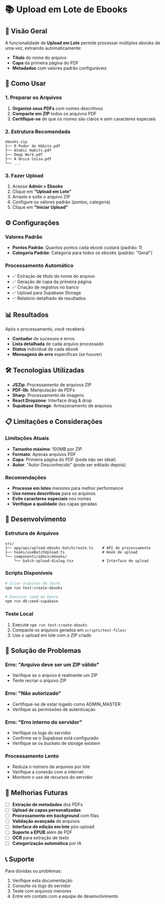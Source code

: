 # 📚 Upload em Lote de Ebooks

## 🎯 Visão Geral

A funcionalidade de **Upload em Lote** permite processar múltiplos ebooks de uma vez, extraindo automaticamente:

- **Título** do nome do arquivo
- **Capa** da primeira página do PDF
- **Metadados** com valores padrão configuráveis

## 🚀 Como Usar

### 1. Preparar os Arquivos

1. **Organize seus PDFs** com nomes descritivos
2. **Compacte em ZIP** todos os arquivos PDF
3. **Certifique-se** de que os nomes são claros e sem caracteres especiais

### 2. Estrutura Recomendada

```
ebooks.zip
├── O Poder do Hábito.pdf
├── Atomic Habits.pdf
├── Deep Work.pdf
├── A Única Coisa.pdf
└── ...
```

### 3. Fazer Upload

1. Acesse **Admin > Ebooks**
2. Clique em **"Upload em Lote"**
3. Arraste e solte o arquivo ZIP
4. Configure os valores padrão (pontos, categoria)
5. Clique em **"Iniciar Upload"**

## ⚙️ Configurações

### Valores Padrão

- **Pontos Padrão**: Quantos pontos cada ebook custará (padrão: 1)
- **Categoria Padrão**: Categoria para todos os ebooks (padrão: "Geral")

### Processamento Automático

- ✅ Extração de título do nome do arquivo
- ✅ Geração de capa da primeira página
- ✅ Criação de registros no banco
- ✅ Upload para Supabase Storage
- ✅ Relatório detalhado de resultados

## 📊 Resultados

Após o processamento, você receberá:

- **Contador** de sucessos e erros
- **Lista detalhada** de cada arquivo processado
- **Status** individual de cada ebook
- **Mensagens de erro** específicas (se houver)

## 🛠️ Tecnologias Utilizadas

- **JSZip**: Processamento de arquivos ZIP
- **PDF-lib**: Manipulação de PDFs
- **Sharp**: Processamento de imagens
- **React Dropzone**: Interface drag & drop
- **Supabase Storage**: Armazenamento de arquivos

## 📋 Limitações e Considerações

### Limitações Atuais

- **Tamanho máximo**: 100MB por ZIP
- **Formato**: Apenas arquivos PDF
- **Capa**: Primeira página do PDF (pode não ser ideal)
- **Autor**: "Autor Desconhecido" (pode ser editado depois)

### Recomendações

- **Processe em lotes** menores para melhor performance
- **Use nomes descritivos** para os arquivos
- **Evite caracteres especiais** nos nomes
- **Verifique a qualidade** das capas geradas

## 🔧 Desenvolvimento

### Estrutura de Arquivos

```
src/
├── app/api/upload-ebooks-batch/route.ts    # API de processamento
├── hooks/useBatchUpload.ts                 # Hook de upload
└── components/admin/ebooks/
    └── batch-upload-dialog.tsx             # Interface de upload
```

### Scripts Disponíveis

```bash
# Criar arquivos de teste
npm run test:create-ebooks

# Executar seed do banco
npm run db:seed-supabase
```

### Teste Local

1. Execute `npm run test:create-ebooks`
2. Compacte os arquivos gerados em `scripts/test-files/`
3. Use o upload em lote com o ZIP criado

## 🐛 Solução de Problemas

### Erro: "Arquivo deve ser um ZIP válido"

- Verifique se o arquivo é realmente um ZIP
- Tente recriar o arquivo ZIP

### Erro: "Não autorizado"

- Certifique-se de estar logado como ADMIN_MASTER
- Verifique as permissões de autenticação

### Erro: "Erro interno do servidor"

- Verifique os logs do servidor
- Confirme se o Supabase está configurado
- Verifique se os buckets de storage existem

### Processamento Lento

- Reduza o número de arquivos por lote
- Verifique a conexão com a internet
- Monitore o uso de recursos do servidor

## 🔮 Melhorias Futuras

- [ ] **Extração de metadados** dos PDFs
- [ ] **Upload de capas personalizadas**
- [ ] **Processamento em background** com filas
- [ ] **Validação avançada** de arquivos
- [ ] **Interface de edição em lote** pós-upload
- [ ] **Suporte a EPUB** além de PDF
- [ ] **OCR** para extração de texto
- [ ] **Categorização automática** por IA

## 📞 Suporte

Para dúvidas ou problemas:

1. Verifique esta documentação
2. Consulte os logs do servidor
3. Teste com arquivos menores
4. Entre em contato com a equipe de desenvolvimento
